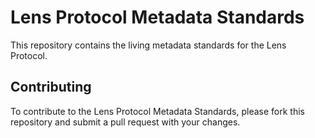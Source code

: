 # Lens Protocol Metadata Standards

This repository contains the living metadata standards for the Lens Protocol.

## Contributing

To contribute to the Lens Protocol Metadata Standards, please fork this repository and submit a pull request with your changes.
